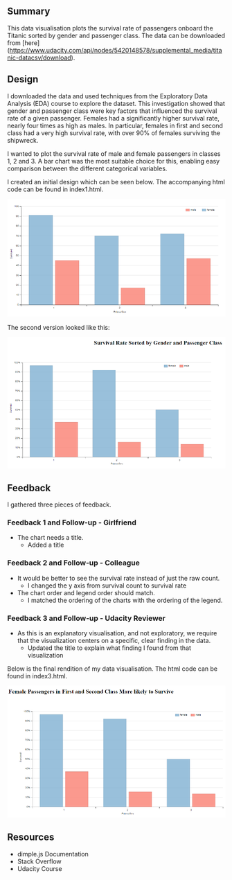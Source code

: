 ## Summary

This data visualisation plots the survival rate of passengers onboard the Titanic sorted by gender and passenger class. The data can be downloaded from [here] (https://www.udacity.com/api/nodes/5420148578/supplemental_media/titanic-datacsv/download).

## Design

I downloaded the data and used techniques from the Exploratory Data Analysis (EDA) course to explore the dataset. This investigation showed that gender and passenger class were key factors that influenced the survival rate of a given passenger. Females had a significantly higher survival rate, nearly four times as high as males. In particular, females in first and second class had a very high survival rate, with over 90% of females surviving the shipwreck. 

I wanted to plot the survival rate of male and female passengers in classes 1, 2 and 3. A bar chart was the most suitable choice for this, enabling easy comparison between the different categorical variables.

I created an initial design which can be seen below. The accompanying html code can be found in index1.html.

![Alt text](https://github.com/IwanThomas/Udacity-Data-Analysis-Nanodegree/blob/master/Project-6/Images/index1_screenshot.PNG)

The second version looked like this:

![Alt text](https://github.com/IwanThomas/Udacity-Data-Analysis-Nanodegree/blob/master/Project-6/Images/index2_screenshot.PNG)

## Feedback 

I gathered three pieces of feedback. 

### Feedback 1 and Follow-up - Girlfriend
- The chart needs a title.
  - Added a title

### Feedback 2 and Follow-up - Colleague
- It would be better to see the survival rate instead of just the raw count.
  - I changed the y axis from survival count to survival rate
- The chart order and legend order should match.
  - I matched the ordering of the charts with the ordering of the legend.

### Feedback 3 and Follow-up - Udacity Reviewer
- As this is an explanatory visualisation, and not exploratory, we require that the visualization centers on a specific, clear finding in the data.
  - Updated the title to explain what finding I found from that visualization

Below is the final rendition of my data visualisation. The html code can be found in index3.html.

![Alt text](https://github.com/IwanThomas/Udacity-Data-Analysis-Nanodegree/blob/master/Project-6/Images/index3_screenshot.PNG)

## Resources

- dimple.js Documentation
- Stack Overflow
- Udacity Course

